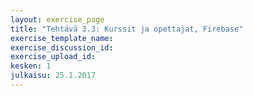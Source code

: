 ```yaml
---
layout: exercise_page
title: "Tehtävä 3.3: Kurssit ja opettajat, Firebase"
exercise_template_name: 
exercise_discussion_id: 
exercise_upload_id: 
kesken: 1
julkaisu: 25.1.2017
---
```

